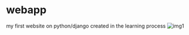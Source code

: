 # webapp
my first website on python/django created in the learning process
![img1](https://user-images.githubusercontent.com/70072508/114456063-1c53c480-9be5-11eb-8454-c8dc5561fe4a.jpg)
